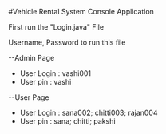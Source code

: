 #Vehicle Rental System  Console Application

First run the "Login.java" File

Username, Password to run this file

--Admin Page

* User Login : vashi001
* User pin     : vashi

--User Page

* User Login : sana002; chitti003; rajan004
* User pin     : sana; chitti; pakshi
